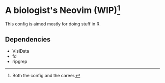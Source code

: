 # A biologist's Neovim (WIP)[^1]

[^1]: Both the config and the career.

This config is aimed mostly for doing stuff in R.

## Dependencies

- VisiData
- fd
- ripgrep
